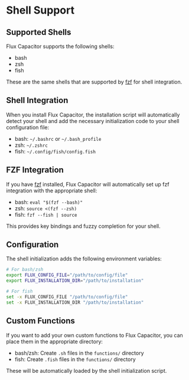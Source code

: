 # Shell Support

## Supported Shells

Flux Capacitor supports the following shells:

- bash
- zsh
- fish

These are the same shells that are supported by [fzf](https://github.com/junegunn/fzf) for shell integration.

## Shell Integration

When you install Flux Capacitor, the installation script will automatically detect your shell and add the necessary initialization code to your shell configuration file:

- bash: `~/.bashrc` or `~/.bash_profile`
- zsh: `~/.zshrc`
- fish: `~/.config/fish/config.fish`

## FZF Integration

If you have [fzf](https://github.com/junegunn/fzf) installed, Flux Capacitor will automatically set up fzf integration with the appropriate shell:

- bash: `eval "$(fzf --bash)"`
- zsh: `source <(fzf --zsh)`
- fish: `fzf --fish | source`

This provides key bindings and fuzzy completion for your shell.

## Configuration

The shell initialization adds the following environment variables:

```bash
# For bash/zsh
export FLUX_CONFIG_FILE="/path/to/config/file"
export FLUX_INSTALLATION_DIR="/path/to/installation"

# For fish
set -x FLUX_CONFIG_FILE "/path/to/config/file"
set -x FLUX_INSTALLATION_DIR "/path/to/installation"
```

## Custom Functions

If you want to add your own custom functions to Flux Capacitor, you can place them in the appropriate directory:

- bash/zsh: Create `.sh` files in the `functions/` directory
- fish: Create `.fish` files in the `functions/` directory

These will be automatically loaded by the shell initialization script.